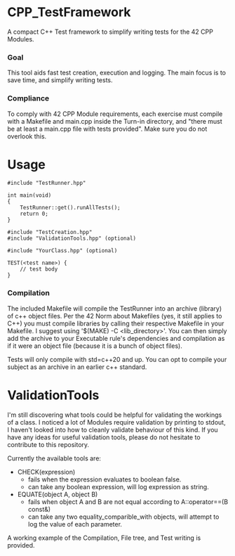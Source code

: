 # CPP_TestFramework
A compact C++ Test framework to simplify writing tests for the 42 CPP Modules.

### Goal
This tool aids fast test creation, execution and logging. The main focus is to save time, and simplify writing tests.

### Compliance
To comply with 42 CPP Module requirements, each exercise must compile with a Makefile and main.cpp inside the Turn-in directory, and "there must be at least a main.cpp file with tests provided". Make sure you do not overlook this.

# Usage
```
#include "TestRunner.hpp"

int	main(void)
{
	TestRunner::get().runAllTests();
	return 0;
}
```
```
#include "TestCreation.hpp"
#include "ValidationTools.hpp" (optional)

#include "YourClass.hpp" (optional)

TEST(<test name>) {
	// test body
}
```

### Compilation
The included Makefile will compile the TestRunner into an archive (library) of c++ object files.
Per the 42 Norm about Makefiles (yes, it still applies to C++) you must compile libraries by calling their respective Makefile in your Makefile. I suggest using '$(MAKE) -C <lib_directory>'. You can then simply add the archive to your Executable rule's dependencies and compilation as if it were an object file (because it is a bunch of object files).

Tests will only compile with std=c++20 and up. You can opt to compile your subject as an archive in an earlier c++ standard.

# ValidationTools
I'm still discovering what tools could be helpful for validating the workings of a class. I noticed a lot of Modules require validation by printing to stdout, I haven't looked into how to cleanly validate behaviour of this kind. If you have any ideas for useful validation tools, please do not hesitate to contribute to this repository.

Currently the available tools are:
- CHECK(expression)
	- fails when the expression evaluates to boolean false.
	- can take any boolean expression, will log expression as string.
- EQUATE(object A, object B)
	- fails when object A and B are not equal according to A::operator==(B const&)
	- can take any two equality_comparible_with objects, will attempt to log the value of each parameter.


A working example of the Compilation, File tree, and Test writing is provided.
